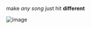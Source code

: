make _any song_ just hit **different** 

![image](https://github.com/jerryzhou196/slowedrvb/assets/46613983/161a3a21-60b6-41f1-ba07-3472dcf815ff)

